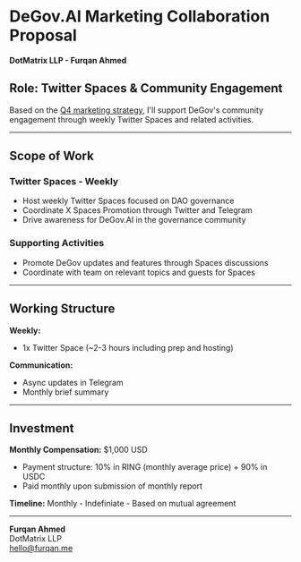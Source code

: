 # DeGov.AI Marketing Collaboration Proposal
**DotMatrix LLP - Furqan Ahmed**

## Role: Twitter Spaces & Community Engagement

Based on the [Q4 marketing strategy](https://docs.google.com/document/d/1jHRyWp1LHpEdjg23iGyN8l6ErLQHWLZsBpbAmgmMWAI/edit?tab=t.0#heading=h.gct2345syjqo), I'll support DeGov's community engagement through weekly Twitter Spaces and related activities.

---

## Scope of Work

### Twitter Spaces - Weekly
- Host weekly Twitter Spaces focused on DAO governance
- Coordinate X Spaces Promotion through Twitter and Telegram
- Drive awareness for DeGov.AI in the governance community

### Supporting Activities
- Promote DeGov updates and features through Spaces discussions
- Coordinate with team on relevant topics and guests for Spaces

---

## Working Structure

**Weekly:**
- 1x Twitter Space (~2-3 hours including prep and hosting)

**Communication:**
- Async updates in Telegram
- Monthly brief summary

---

## Investment

**Monthly Compensation:** $1,000 USD
- Payment structure: 10% in RING (monthly average price) + 90% in USDC
- Paid monthly upon submission of monthly report

**Timeline:** Monthly - Indefiniate - Based on mutual agreement

---

**Furqan Ahmed**  
DotMatrix LLP  
hello@furqan.me
